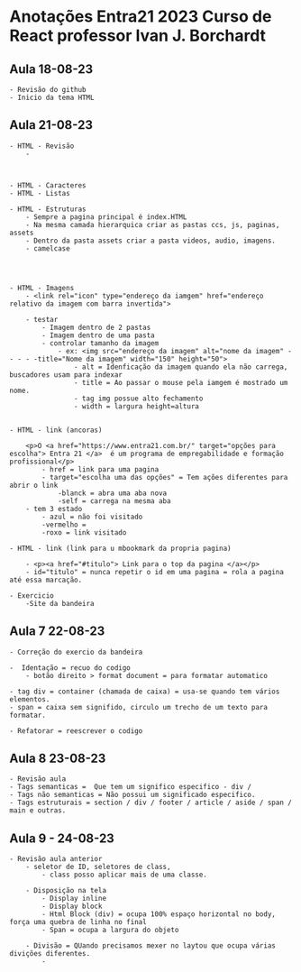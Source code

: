 # Anotações Entra21 2023 Curso de React professor Ivan J. Borchardt

## Aula 18-08-23

    - Revisão do github
    - Inicio da tema HTML

## Aula 21-08-23

    - HTML - Revisão
        -



    - HTML - Caracteres
    - HTML - Listas

    - HTML - Estruturas
        - Sempre a pagina principal é index.HTML
        - Na mesma camada hierarquica criar as pastas ccs, js, paginas, assets
        - Dentro da pasta assets criar a pasta videos, audio, imagens.
        - camelcase




    - HTML - Imagens
        - <link rel="icon" type="endereço da iamgem" href="endereço relativo da imagem com barra invertida">

        - testar
            - Imagem dentro de 2 pastas
            - Imagem dentro de uma pasta
            - controlar tamanho da imagem
                - ex: <img src="endereço da imagem" alt="nome da imagem" - - - - -title="Nome da imagem" width="150" height="50">
                    - alt = Idenficação da imagem quando ela não carrega, buscadores usam para indexar
                    - title = Ao passar o mouse pela iamgem é mostrado um nome.
                    - tag img possue alto fechamento
                    - width = largura height=altura


    - HTML - link (ancoras)

        <p>O <a href="https://www.entra21.com.br/" target="opções para escolha"> Entra 21 </a>  é um programa de empregabilidade e formação profissional</p>
            - href = link para uma pagina
            - target="escolha uma das opções" = Tem ações diferentes para abrir o link
                -blanck = abra uma aba nova
                -self = carrega na mesma aba
        - tem 3 estado
            - azul = não foi visitado
            -vermelho =
            -roxo = link visitado

    - HTML - link (link para u mbookmark da propria pagina)

        - <p><a href="#titulo"> Link para o top da pagina </a></p>
        - id="titulo" = nunca repetir o id em uma pagina = rola a pagina até essa marcação.

    - Exercicio
        -Site da bandeira

## Aula 7 22-08-23

    - Correção do exercio da bandeira

    -  Identação = recuo do codigo
        - botão direito > format document = para formatar automatico

    - tag div = container (chamada de caixa) = usa-se quando tem vários elementos.
    - span = caixa sem signifido, circulo um trecho de um texto para formatar.

    - Refatorar = reescrever o codigo

## Aula 8 23-08-23

    - Revisão aula
    - Tags semanticas =  Que tem um significo especifico - div / 
    - Tags não semanticas = Não possui um significado especifico.
    - Tags estruturais = section / div / footer / article / aside / span / main e outras.

## Aula 9 - 24-08-23

    - Revisão aula anterior
        - seletor de ID, seletores de class, 
            - class posso aplicar mais de uma classe.

        - Disposição na tela
            - Display inline
            - Display block
            - Html Block (div) = ocupa 100% espaço horizontal no body, força uma quebra de linha no final
            - Span = ocupa a largura do objeto

        - Divisão = QUando precisamos mexer no laytou que ocupa várias divições diferentes. 
            - 

